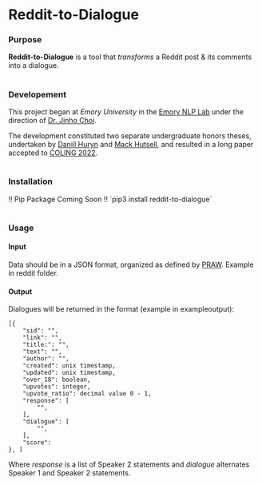 <h1> Reddit-to-Dialogue </h1>

<h3> Purpose </h3>

<b>Reddit-to-Dialogue</b> is a tool that *transforms* a Reddit post & its comments into a dialogue.

#

<h3> Developement </h3>

This project began at *Emory University* in the [Emory NLP Lab](https://www.emorynlp.org/) under the direction of [Dr. Jinho Choi](https://www.emorynlp.org/faculty/jinho-choi).

The development constituted two separate undergraduate honors theses, undertaken by [Daniil Huryn](https://www.emorynlp.org/bachelors/daniil-huryn) and [Mack Hutsell](https://www.emorynlp.org/bachelors/mack-hutsell), and resulted in a long paper accepted to [COLING 2022](https://coling2022.org/).

#

<h3> Installation </h3>
!! Pip Package Coming Soon !!
`pip3 install reddit-to-dialogue`

#

<h3> Usage </h3>

<h4> Input </h4>

Data should be in a JSON format, organized as defined by [PRAW](https://praw.readthedocs.io/en/stable/). Example in reddit folder.

<h4> Output </h4>

Dialogues will be returned in the format (example in exampleoutput):

```
[{
    "sid": "",
    "link": "",
    "title:": "",
    "text": "",
    "author": "",
    "created": unix timestamp,
    "updated": unix timestamp,
    "over_18": boolean,
    "upvotes": integer,
    "upvote_ratio": decimal value 0 - 1,
    "response": [
        "",
    ],
    "dialogue": [
        "",
    ],
    "score":
}, ]
```

Where *response* is a list of Speaker 2 statements and *dialogue* alternates Speaker 1 and Speaker 2 statements.
